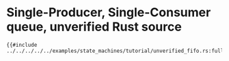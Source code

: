 # Single-Producer, Single-Consumer queue, unverified Rust source

```rust,ignore
{{#include ../../../../../examples/state_machines/tutorial/unverified_fifo.rs:full}}
```
